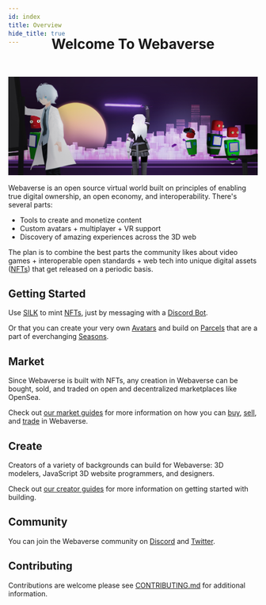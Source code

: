 ```yaml
---
id: index 
title: Overview 
hide_title: true
---
```


<div style='margin-top: -60px'></div>
<h1 align="center"><b>Welcome To Webaverse</b></h1>

<br/>

![Banner](/img/banner.jpg)

Webaverse is an open source virtual world built on principles of enabling true digital ownership, an open economy, and interoperability. There's several parts:

- Tools to create and monetize content
- Custom avatars + multiplayer + VR support
- Discovery of amazing experiences across the 3D web

The plan is to combine the best parts the community likes about video games + interoperable open standards + web tech into unique digital assets ([NFTs](./webaverse/items)) that get released on a periodic basis.



## Getting Started 




Use [SILK](./webaverse/silk) to mint [NFTs](./webaverse/nfts), just by messaging with a [Discord Bot](./webaverse/discord-bot).

Or that you can create your very own [Avatars](./webaverse/avatars) and build on [Parcels](./webaverse/parcels) that are a part of everchanging [Seasons](./webaverse/seasons).

## Market 

Since Webaverse is built with NFTs, any creation in Webaverse can be bought, sold, and traded on open and decentralized marketplaces like OpenSea. 

Check out [our market guides](./market/silk-guide) for more information on how you can [buy](./market/nfts-guide), [sell](./market/nfts-guide), and [trade](./market/trade-guide) in Webaverse.

## Create 

Creators of a variety of backgrounds can build for Webaverse: 3D modelers, JavaScript 3D website programmers, and designers. 

Check out [our creator guides](./create/index.md) for more information on getting started with building.

## Community

You can join the Webaverse community on [Discord](https://discord.gg/R5wqYhvv53) and [Twitter](https://twitter.com/webaverse).

## Contributing

Contributions are welcome please see <a href="https://github.com/webaverse/docs/blob/master/CONTRIBUTING.md" target="_blank" rel="noopener noreferrer">CONTRIBUTING.md</a> for additional information.


